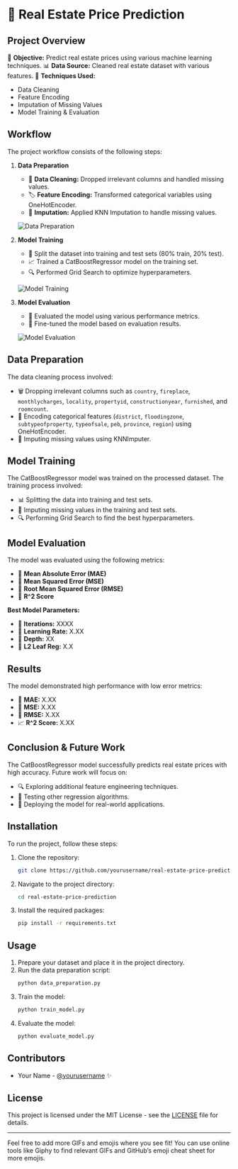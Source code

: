 # 🏡 Real Estate Price Prediction

## Project Overview
🎯 **Objective:** Predict real estate prices using various machine learning techniques.
📊 **Data Source:** Cleaned real estate dataset with various features.
🔧 **Techniques Used:**
- Data Cleaning
- Feature Encoding
- Imputation of Missing Values
- Model Training & Evaluation

## Workflow
The project workflow consists of the following steps:

1. **Data Preparation**
   - 🧹 **Data Cleaning:** Dropped irrelevant columns and handled missing values.
   - 🏷️ **Feature Encoding:** Transformed categorical variables using OneHotEncoder.
   - 🔄 **Imputation:** Applied KNN Imputation to handle missing values.
   
   ![Data Preparation](https://media.giphy.com/media/3o6MboRJmXSeL5sK7W/giphy.gif)

2. **Model Training**
   - 🧪 Split the dataset into training and test sets (80% train, 20% test).
   - 📈 Trained a CatBoostRegressor model on the training set.
   - 🔍 Performed Grid Search to optimize hyperparameters.

   ![Model Training](https://media.giphy.com/media/3o6Zt7Uzh8a6p15i2U/giphy.gif)

3. **Model Evaluation**
   - 🧮 Evaluated the model using various performance metrics.
   - 🎯 Fine-tuned the model based on evaluation results.

   ![Model Evaluation](https://media.giphy.com/media/3o7btWoYp65N84s8Na/giphy.gif)

## Data Preparation
The data cleaning process involved:
- 🗑️ Dropping irrelevant columns such as `country`, `fireplace`, `monthlycharges`, `locality`, `propertyid`, `constructionyear`, `furnished`, and `roomcount`.
- 🔄 Encoding categorical features (`district`, `floodingzone`, `subtypeofproperty`, `typeofsale`, `peb`, `province`, `region`) using OneHotEncoder.
- 🔧 Imputing missing values using KNNImputer.

## Model Training
The CatBoostRegressor model was trained on the processed dataset. The training process involved:
- 📊 Splitting the data into training and test sets.
- 🔄 Imputing missing values in the training and test sets.
- 🔍 Performing Grid Search to find the best hyperparameters.

## Model Evaluation
The model was evaluated using the following metrics:
- 📏 **Mean Absolute Error (MAE)**
- 📏 **Mean Squared Error (MSE)**
- 📏 **Root Mean Squared Error (RMSE)**
- 📏 **R^2 Score**

**Best Model Parameters:**
- 🔢 **Iterations:** XXXX
- 🔢 **Learning Rate:** X.XX
- 🔢 **Depth:** XX
- 🔢 **L2 Leaf Reg:** X.X

## Results
The model demonstrated high performance with low error metrics:
- 📏 **MAE:** X.XX
- 📏 **MSE:** X.XX
- 📏 **RMSE:** X.XX
- 📈 **R^2 Score:** X.XX

## Conclusion & Future Work
The CatBoostRegressor model successfully predicts real estate prices with high accuracy. Future work will focus on:
- 🔍 Exploring additional feature engineering techniques.
- 🧪 Testing other regression algorithms.
- 🚀 Deploying the model for real-world applications.

## Installation
To run the project, follow these steps:

1. Clone the repository:
    ```sh
    git clone https://github.com/yourusername/real-estate-price-prediction.git
    ```
2. Navigate to the project directory:
    ```sh
    cd real-estate-price-prediction
    ```
3. Install the required packages:
    ```sh
    pip install -r requirements.txt
    ```

## Usage
1. Prepare your dataset and place it in the project directory.
2. Run the data preparation script:
    ```sh
    python data_preparation.py
    ```
3. Train the model:
    ```sh
    python train_model.py
    ```
4. Evaluate the model:
    ```sh
    python evaluate_model.py
    ```

## Contributors
- Your Name - [@yourusername](https://github.com/yourusername) ✨

## License
This project is licensed under the MIT License - see the [LICENSE](LICENSE) file for details.

---

Feel free to add more GIFs and emojis where you see fit! You can use online tools like Giphy to find relevant GIFs and GitHub’s emoji cheat sheet for more emojis.
